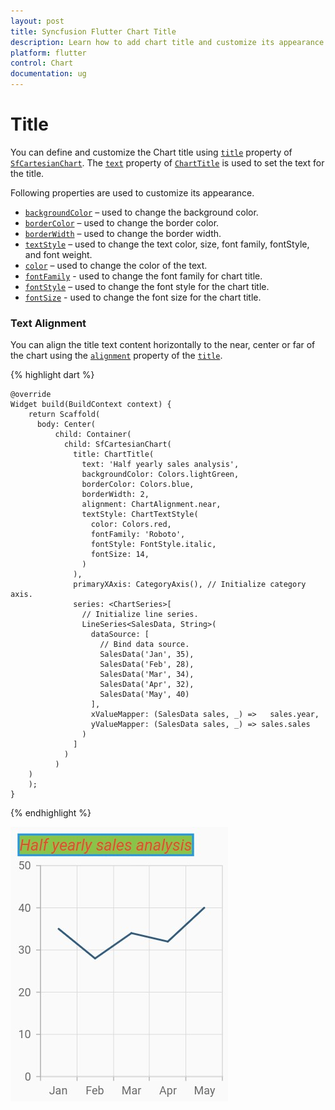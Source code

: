 ```yaml
---
layout: post
title: Syncfusion Flutter Chart Title
description: Learn how to add chart title and customize its appearance in the Flutter Charts.
platform: flutter
control: Chart
documentation: ug
---
```


# Title

You can define and customize the Chart title using [`title`](https://pub.dev/documentation/syncfusion_flutter_charts/latest/charts/ChartTitle-class.html) property of [`SfCartesianChart`](https://pub.dev/documentation/syncfusion_flutter_charts/latest/charts/SfCartesianChart-class.html). The [`text`](https://pub.dev/documentation/syncfusion_flutter_charts/latest/charts/ChartTitle/text.html) property of [`ChartTitle`](https://pub.dev/documentation/syncfusion_flutter_charts/latest/charts/ChartTitle-class.html) is used to set the text for the title. 

Following properties are used to customize its appearance.

* [`backgroundColor`](https://pub.dev/documentation/syncfusion_flutter_charts/latest/charts/ChartTitle/backgroundColor.html) – used to change the background color.
* [`borderColor`](https://pub.dev/documentation/syncfusion_flutter_charts/latest/charts/ChartTitle/borderColor.html) – used to change the border color.
* [`borderWidth`](https://pub.dev/documentation/syncfusion_flutter_charts/latest/charts/ChartTitle/borderWidth.html) – used to change the border width.
* [`textStyle`](https://pub.dev/documentation/syncfusion_flutter_charts/latest/charts/ChartTitle/textStyle.html) – used to change the text color, size, font family, fontStyle, and font weight.
* [`color`](https://pub.dev/documentation/syncfusion_flutter_charts/latest/charts/ChartTextStyle/color.html) – used to change the color of the text.
* [`fontFamily`](https://pub.dev/documentation/syncfusion_flutter_charts/latest/charts/ChartTextStyle/fontFamily.html) - used to change the font family for chart title. 
* [`fontStyle`](https://pub.dev/documentation/syncfusion_flutter_charts/latest/charts/ChartTextStyle/fontStyle.html) – used to change the font style for the chart title.
* [`fontSize`](https://pub.dev/documentation/syncfusion_flutter_charts/latest/charts/ChartTextStyle/fontSize.html) - used to change the font size for the chart title.

### Text Alignment

You can align the title text content horizontally to the near, center or far of the chart using the [`alignment`](https://pub.dev/documentation/syncfusion_flutter_charts/latest/charts/ChartTitle/alignment.html) property of the [`title`](https://pub.dev/documentation/syncfusion_flutter_charts/latest/charts/ChartTitle/ChartTitle.html).

{% highlight dart %} 

    @override
    Widget build(BuildContext context) {
        return Scaffold(
          body: Center(
              child: Container(
                child: SfCartesianChart(
                  title: ChartTitle(
                    text: 'Half yearly sales analysis',
                    backgroundColor: Colors.lightGreen,
                    borderColor: Colors.blue,
                    borderWidth: 2,
                    alignment: ChartAlignment.near,
                    textStyle: ChartTextStyle(
                      color: Colors.red,
                      fontFamily: 'Roboto',
                      fontStyle: FontStyle.italic,
                      fontSize: 14,
                    )
                  ),
                  primaryXAxis: CategoryAxis(), // Initialize category axis.
                  series: <ChartSeries>[
                    // Initialize line series.
                    LineSeries<SalesData, String>(
                      dataSource: [
                        // Bind data source.
                        SalesData('Jan', 35),
                        SalesData('Feb', 28),
                        SalesData('Mar', 34),
                        SalesData('Apr', 32),
                        SalesData('May', 40)
                      ],
                      xValueMapper: (SalesData sales, _) =>   sales.year,
                      yValueMapper: (SalesData sales, _) => sales.sales
                    )
                  ]
                )
              )
        )
        );
    }

{% endhighlight %}

![Chart title](images/chart-title/chart_title.jpg)